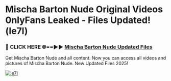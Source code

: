 # Mischa Barton Nude Original Videos 0nlyFans Leaked - Files Updated! (le7l)

<h3>🔴 CLICK HERE 🌐==►► <a href="https://tinyurl.com/5h6xmrr3" rel="nofollow">Mischa Barton Nude Updated Files</a></h3>

Get Mischa Barton Nude and all content. Now you can access all videos and pictures of Mischa Barton Nude. New Updated Files 2025!

[![le7l](https://i.imgur.com/KVD873Z.gif)](https://tinyurl.com/5h6xmrr3)

